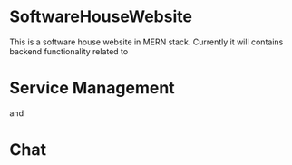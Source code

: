 # SoftwareHouseWebsite
This is a software house website in MERN stack.
Currently it will contains backend functionality related to
# Service Management
and 
# Chat
